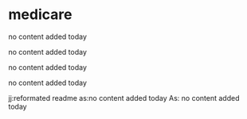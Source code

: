 # medicare
no content added today

no content added today

no content added today

no content added today

jj:reformated readme
as:no content added today
As: no content added today
